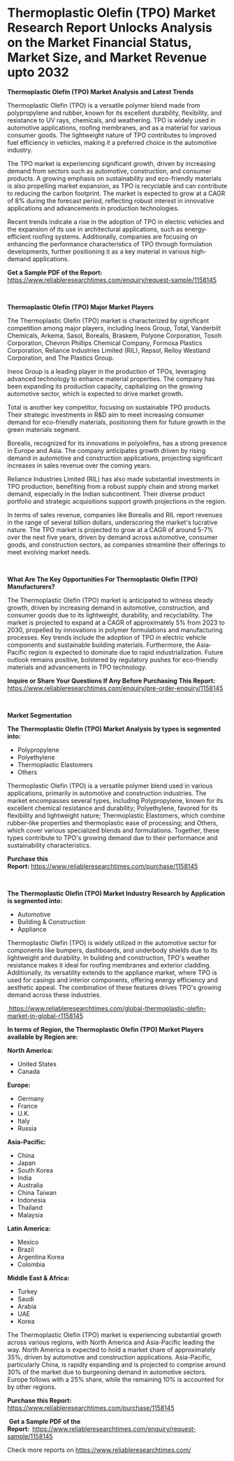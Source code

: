 <p><h1>Thermoplastic Olefin (TPO) Market Research Report Unlocks Analysis on the Market Financial Status, Market Size, and Market Revenue upto 2032</h1></p><p><strong>Thermoplastic Olefin (TPO) Market Analysis and Latest Trends</strong></p>
<p><p>Thermoplastic Olefin (TPO) is a versatile polymer blend made from polypropylene and rubber, known for its excellent durability, flexibility, and resistance to UV rays, chemicals, and weathering. TPO is widely used in automotive applications, roofing membranes, and as a material for various consumer goods. The lightweight nature of TPO contributes to improved fuel efficiency in vehicles, making it a preferred choice in the automotive industry.</p><p>The TPO market is experiencing significant growth, driven by increasing demand from sectors such as automotive, construction, and consumer products. A growing emphasis on sustainability and eco-friendly materials is also propelling market expansion, as TPO is recyclable and can contribute to reducing the carbon footprint. The market is expected to grow at a CAGR of 8% during the forecast period, reflecting robust interest in innovative applications and advancements in production technologies.</p><p>Recent trends indicate a rise in the adoption of TPO in electric vehicles and the expansion of its use in architectural applications, such as energy-efficient roofing systems. Additionally, companies are focusing on enhancing the performance characteristics of TPO through formulation developments, further positioning it as a key material in various high-demand applications.</p></p>
<p><strong>Get a Sample PDF of the Report:&nbsp;</strong> <a href="https://www.reliableresearchtimes.com/enquiry/request-sample/1158145?utm_campaign=2222&utm_medium=2&utm_source=Github&utm_content=ia&utm_term=02042025&utm_id=thermoplastic-olefin-tpo">https://www.reliableresearchtimes.com/enquiry/request-sample/1158145</a></p>
<p>&nbsp;</p>
<p><strong>Thermoplastic Olefin (TPO) Major Market Players</strong></p>
<p><p>The Thermoplastic Olefin (TPO) market is characterized by significant competition among major players, including Ineos Group, Total, Vanderbilt Chemicals, Arkema, Sasol, Borealis, Braskem, Polyone Corporation, Tosoh Corporation, Chevron Phillips Chemical Company, Formosa Plastics Corporation, Reliance Industries Limited (RIL), Repsol, Reiloy Westland Corporation, and The Plastics Group.</p><p>Ineos Group is a leading player in the production of TPOs, leveraging advanced technology to enhance material properties. The company has been expanding its production capacity, capitalizing on the growing automotive sector, which is expected to drive market growth.</p><p>Total is another key competitor, focusing on sustainable TPO products. Their strategic investments in R&D aim to meet increasing consumer demand for eco-friendly materials, positioning them for future growth in the green materials segment.</p><p>Borealis, recognized for its innovations in polyolefins, has a strong presence in Europe and Asia. The company anticipates growth driven by rising demand in automotive and construction applications, projecting significant increases in sales revenue over the coming years.</p><p>Reliance Industries Limited (RIL) has also made substantial investments in TPO production, benefiting from a robust supply chain and strong market demand, especially in the Indian subcontinent. Their diverse product portfolio and strategic acquisitions support growth projections in the region.</p><p>In terms of sales revenue, companies like Borealis and RIL report revenues in the range of several billion dollars, underscoring the market's lucrative nature. The TPO market is projected to grow at a CAGR of around 5-7% over the next five years, driven by demand across automotive, consumer goods, and construction sectors, as companies streamline their offerings to meet evolving market needs.</p></p>
<p>&nbsp;</p>
<p><strong>What Are The Key Opportunities For Thermoplastic Olefin (TPO) Manufacturers?</strong></p>
<p><p>The Thermoplastic Olefin (TPO) market is anticipated to witness steady growth, driven by increasing demand in automotive, construction, and consumer goods due to its lightweight, durability, and recyclability. The market is projected to expand at a CAGR of approximately 5% from 2023 to 2030, propelled by innovations in polymer formulations and manufacturing processes. Key trends include the adoption of TPO in electric vehicle components and sustainable building materials. Furthermore, the Asia-Pacific region is expected to dominate due to rapid industrialization. Future outlook remains positive, bolstered by regulatory pushes for eco-friendly materials and advancements in TPO technology.</p></p>
<p><strong>Inquire or Share Your Questions If Any Before Purchasing This Report:</strong> <a href="https://www.reliableresearchtimes.com/enquiry/pre-order-enquiry/1158145?utm_campaign=2222&utm_medium=2&utm_source=Github&utm_content=ia&utm_term=02042025&utm_id=thermoplastic-olefin-tpo">https://www.reliableresearchtimes.com/enquiry/pre-order-enquiry/1158145</a></p>
<p>&nbsp;</p>
<p><strong>Market Segmentation</strong></p>
<p><strong>The Thermoplastic Olefin (TPO) Market Analysis by types is segmented into:</strong></p>
<p><ul><li>Polypropylene</li><li>Polyethylene</li><li>Thermoplastic Elastomers</li><li>Others</li></ul></p>
<p><p>Thermoplastic Olefin (TPO) is a versatile polymer blend used in various applications, primarily in automotive and construction industries. The market encompasses several types, including Polypropylene, known for its excellent chemical resistance and durability; Polyethylene, favored for its flexibility and lightweight nature; Thermoplastic Elastomers, which combine rubber-like properties and thermoplastic ease of processing; and Others, which cover various specialized blends and formulations. Together, these types contribute to TPO's growing demand due to their performance and sustainability characteristics.</p></p>
<p><strong>Purchase this Report:&nbsp;</strong><a href="https://www.reliableresearchtimes.com/purchase/1158145?utm_campaign=2222&utm_medium=2&utm_source=Github&utm_content=ia&utm_term=02042025&utm_id=thermoplastic-olefin-tpo">https://www.reliableresearchtimes.com/purchase/1158145</a></p>
<p>&nbsp;</p>
<p><strong>The Thermoplastic Olefin (TPO) Market Industry Research by Application is segmented into:</strong></p>
<p><ul><li>Automotive</li><li>Building & Construction</li><li>Appliance</li></ul></p>
<p><p>Thermoplastic Olefin (TPO) is widely utilized in the automotive sector for components like bumpers, dashboards, and underbody shields due to its lightweight and durability. In building and construction, TPO's weather resistance makes it ideal for roofing membranes and exterior cladding. Additionally, its versatility extends to the appliance market, where TPO is used for casings and interior components, offering energy efficiency and aesthetic appeal. The combination of these features drives TPO's growing demand across these industries.</p></p>
<p><a href="https://www.reliableresearchtimes.com/global-thermoplastic-olefin-market-in-global-r1158145?utm_campaign=2222&utm_medium=2&utm_source=Github&utm_content=ia&utm_term=02042025&utm_id=thermoplastic-olefin-tpo">&nbsp;https://www.reliableresearchtimes.com/global-thermoplastic-olefin-market-in-global-r1158145</a></p>
<p><strong>In terms of Region, the Thermoplastic Olefin (TPO) Market Players available by Region are:</strong></p>
<p>
    <p> <strong> North America: </strong>
        <ul>
            <li>United States</li>
            <li>Canada</li>
        </ul>
        </p> 
    <p> <strong> Europe: </strong>
        <ul>
            <li>Germany</li>
            <li>France</li>
            <li>U.K.</li>
            <li>Italy</li>
            <li>Russia</li>
        </ul>
        </p> 
    <p> <strong> Asia-Pacific: </strong>
        <ul>
            <li>China</li>
            <li>Japan</li>
            <li>South Korea</li>
            <li>India</li>
            <li>Australia</li>
            <li>China Taiwan</li>
            <li>Indonesia</li>
            <li>Thailand</li>
            <li>Malaysia</li>
        </ul>
        </p> 
    <p> <strong> Latin America: </strong>
        <ul>
            <li>Mexico</li>
            <li>Brazil</li>
            <li>Argentina Korea</li>
            <li>Colombia</li>
        </ul>
        </p> 
    <p> <strong> Middle East & Africa: </strong>
        <ul>
            <li>Turkey</li>
            <li>Saudi</li>
            <li>Arabia</li>
            <li>UAE</li>
            <li>Korea</li>
        </ul>
    </p>
    </p>
<p><p>The Thermoplastic Olefin (TPO) market is experiencing substantial growth across various regions, with North America and Asia-Pacific leading the way. North America is expected to hold a market share of approximately 35%, driven by automotive and construction applications. Asia-Pacific, particularly China, is rapidly expanding and is projected to comprise around 30% of the market due to burgeoning demand in automotive sectors. Europe follows with a 25% share, while the remaining 10% is accounted for by other regions.</p></p>
<p><strong>Purchase this Report: </strong><a href="https://www.reliableresearchtimes.com/purchase/1158145?utm_campaign=2222&utm_medium=2&utm_source=Github&utm_content=ia&utm_term=02042025&utm_id=thermoplastic-olefin-tpo">https://www.reliableresearchtimes.com/purchase/1158145</a></p>
<p>&nbsp;<strong>Get a Sample PDF of the Report:&nbsp;&nbsp;</strong><a href="https://www.reliableresearchtimes.com/enquiry/request-sample/1158145?utm_campaign=2222&utm_medium=2&utm_source=Github&utm_content=ia&utm_term=02042025&utm_id=thermoplastic-olefin-tpo">https://www.reliableresearchtimes.com/enquiry/request-sample/1158145</a></p>
<p><strong></strong></p>
<p>Check more reports on <a href="https://www.reliableresearchtimes.com/?utm_campaign=2222&utm_medium=2&utm_source=Github&utm_content=ia&utm_term=02042025&utm_id=thermoplastic-olefin-tpo">https://www.reliableresearchtimes.com/</a></p>